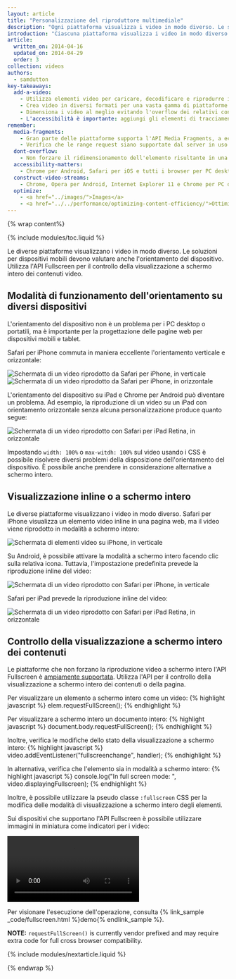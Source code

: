 ```yaml
---
layout: article
title: "Personalizzazione del riproduttore multimediale"
description: "Ogni piattaforma visualizza i video in modo diverso. Le soluzioni per dispositivi mobili devono valutare anche l'orientamento del dispositivo. Utilizza l'API Fullscreen per il controllo della visualizzazione a schermo intero dei contenuti video."
introduction: "Ciascuna piattaforma visualizza i video in modo diverso. Le soluzioni per dispositivi mobili devono valutare anche l'orientamento del dispositivo. Utilizza l'API Fullscreen per il controllo della visualizzazione a schermo intero dei contenuti video."
article:
  written_on: 2014-04-16
  updated_on: 2014-04-29
  order: 3
collection: videos
authors:
  - samdutton
key-takeaways:
  add-a-video:
    - Utilizza elementi video per caricare, decodificare e riprodurre i video del tuo sito.
    - Crea video in diversi formati per una vasta gamma di piattaforme mobili.
    - Dimensiona i video al meglio evitando l'overflow dei relativi contenitori.
    - L'accessibilità è importante: aggiungi gli elementi di tracciamento come elementi secondari di quelli video.
remember:
  media-fragments:
    - Gran parte delle piattaforme supporta l'API Media Fragments, a eccezione di iOS.
    - Verifica che le range request siano supportate dal server in uso. Le range request vengono attivate per impostazione predefinita su gran parte dei server, anche se potrebbero essere assenti su alcuni servizi di hosting.
  dont-overflow:
    - Non forzare il ridimensionamento dell'elemento risultante in una proporzione diversa rispetto al video originale. Un video appiattito o allungato è sgradevole.
  accessibility-matters:
    - Chrome per Android, Safari per iOS e tutti i browser per PC desktop a eccezione di Firefox supportano gli elementi di tracciamento (vedi <a href="http://caniuse.com/track" title="Stato del supporto degli elementi di tracciamento">caniuse.com/track</a>). Sono disponibili anche diverse polilinee. È consigliabile l'utilizzo di <a href="//www.delphiki.com/html5/playr/" title="Polilinea dell'elemento di tracciamento Playr">Playr</a> o <a href="//captionatorjs.com/" title="Traccia del sottotitolatore">Sottotitolatore</a>.
  construct-video-streams:
    - Chrome, Opera per Android, Internet Explorer 11 e Chrome per PC desktop supportano MSE ed è previsto il supporto anche per <a href="http://wiki.mozilla.org/Platform/MediaSourceExtensions" title="Firefox Media Source Extensions implementation timeline">Firefox</a>.
  optimize:
    - <a href="../images/">Images</a>
    - <a href="../../performance/optimizing-content-efficiency/">Ottimizzazione dell'efficienza dei contenuti</a>
---
```


{% wrap content%}

{% include modules/toc.liquid %}

<style>

  img, video, object {
    max-width: 100%;
  }

  img.center {
    display: block;
    margin-left: auto;
    margin-right: auto;
  }

</style>

Le diverse piattaforme visualizzano i video in modo diverso. Le soluzioni per dispositivi mobili devono valutare anche l'orientamento del dispositivo. Utilizza l'API Fullscreen per il controllo della visualizzazione a schermo intero dei contenuti video.

## Modalità di funzionamento dell'orientamento su diversi dispositivi

L'orientamento del dispositivo non è un problema per i PC desktop o portatili, ma è importante per la progettazione delle pagine web per dispositivi mobili e tablet.

Safari per iPhone commuta in maniera eccellente l'orientamento verticale e orizzontale:

<div class="clear">
    <img class="g-wide--1 g-medium--half" alt="Schermata di un video riprodotto da Safari per iPhone, in verticale" src="images/iPhone-video-playing-portrait.png">
    <img class="g-wide--2 g-wide--last g-medium--half g--last" alt="Schermata di un video riprodotto da Safari per iPhone, in orizzontale" src="images/iPhone-video-playing-landscape.png">
</div>

L'orientamento del dispositivo su iPad e Chrome per Android può diventare un problema.
Ad esempio, la riproduzione di un video su un iPad con orientamento orizzontale senza alcuna personalizzazione produce quanto segue:

<img class="center" alt="Schermata di un video riprodotto con Safari per iPad Retina, in orizzontale"
src="images/iPad-Retina-landscape-video-playing.png">

Impostando `width: 100%` o `max-witdh: 100%` sul video usando i CSS è possibile risolvere diversi problemi della disposizione dell'orientamento del dispositivo. È possibile anche prendere in considerazione alternative a schermo intero.

## Visualizzazione inline o a schermo intero

Le diverse piattaforme visualizzano i video in modo diverso. Safari per iPhone visualizza un elemento video inline in una pagina web, ma il video viene riprodotto in modalità a schermo intero:

<img class="center" alt="Schermata di elementi video su iPhone, in verticale" src="images/iPhone-video-with-poster.png">

Su Android, è possibile attivare la modalità a schermo intero facendo clic sulla relativa icona. Tuttavia, l'impostazione predefinita prevede la riproduzione inline del video:

<img class="center" alt="Schermata di un video riprodotto con Safari per iPhone, in verticale" src="images/Chrome-Android-video-playing-portrait-3x5.png">

Safari per iPad prevede la riproduzione inline del video:

<img class="center" alt="Schermata di un video riprodotto con Safari per iPad Retina, in orizzontale" src="images/iPad-Retina-landscape-video-playing.png">

## Controllo della visualizzazione a schermo intero dei contenuti

Le piattaforme che non forzano la riproduzione video a schermo intero l'API Fullscreen è [ampiamente supportata](//caniuse.com/fullscreen). Utilizza l'API per il controllo della visualizzazione a schermo intero dei contenuti o della pagina.

Per visualizzare un elemento a schermo intero come un video:
{% highlight javascript %}
elem.requestFullScreen();
{% endhighlight %}

Per visualizzare a schermo intero un documento intero:
{% highlight javascript %}
document.body.requestFullScreen();
{% endhighlight %}

Inoltre, verifica le modifiche dello stato della visualizzazione a schermo intero:
{% highlight javascript %}
video.addEventListener("fullscreenchange", handler);
{% endhighlight %}

In alternativa, verifica che l'elemento sia in modalità a schermo intero:
{% highlight javascript %}
console.log("In full screen mode: ", video.displayingFullscreen);
{% endhighlight %}

Inoltre, è possibile utilizzare la pseudo classe `:fullscreen` CSS per la modifica delle modalità di visualizzazione a schermo intero degli elementi.

Sui dispositivi che supportano l'API Fullscreen è possibile utilizzare immagini in miniatura come indicatori per i video:

<video autoplay loop class="center">
  <source src="video/fullscreen.webm" type="video/webm">
  <source src="video/fullscreen.mp4" type="video/mp4">
     <p>Il browser in uso non supporta l'elemento video.</p>
</video>

Per visionare l'esecuzione dell'operazione, consulta {% link_sample _code/fullscreen.html %}demo{% endlink_sample %}.

**NOTE:** `requestFullScreen()` is currently vendor prefixed and may require
extra code for full cross browser compatibility.

{% include modules/nextarticle.liquid %}

{% endwrap %}

